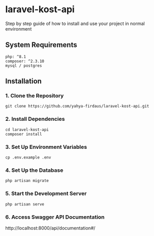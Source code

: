 # laravel-kost-api

Step by step guide of how to install and use your project in normal environment

## System Requirements
```
php: ^8.1
composer: ^2.3.10
mysql / postgres
```

## Installation

### 1. Clone the Repository
```
git clone https://github.com/yahya-firdaus/laravel-kost-api.git
```

### 2. Install Dependencies
```
cd laravel-kost-api
composer install
```

### 3. Set Up Environment Variables
```
cp .env.example .env
```

### 4. Set Up the Database
```
php artisan migrate
```

### 5. Start the Development Server
```
php artisan serve
```

### 6. Access Swagger API Documentation

http://localhost:8000/api/documentation#/